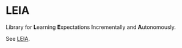 LEIA
====

Library for **L**earning **E**xpectations **I**ncrementally and **A**utonomously.

See [LEIA][].

  [LEIA]: <http://leialearns.org> "LEIA"
